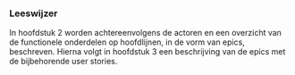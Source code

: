 ### Leeswijzer

In hoofdstuk 2 worden achtereenvolgens de actoren en een overzicht van de functionele onderdelen op hoofdlijnen, in de vorm van epics, beschreven. Hierna volgt in hoofdstuk 3 een beschrijving van de epics met de bijbehorende user stories.
